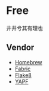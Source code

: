 # Free
井井兮其有理也

## Vendor
- [Homebrew](https://brew.sh/)
- [Fabric](http://www.fabfile.org)
- [Flake8](http://flake8.pycqa.org/en/latest/)
- [YAPF](https://github.com/google/yapf)
